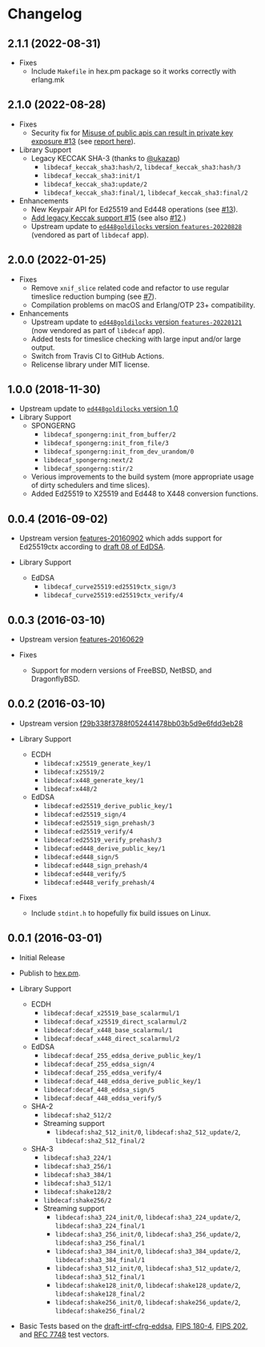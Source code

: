 # Changelog

## 2.1.1 (2022-08-31)

* Fixes
  * Include `Makefile` in hex.pm package so it works correctly with erlang.mk

## 2.1.0 (2022-08-28)

* Fixes
  * Security fix for [Misuse of public apis can result in private key exposure #13](https://github.com/potatosalad/erlang-libdecaf/issues/13) (see [report here](https://github.com/MystenLabs/ed25519-unsafe-libs)).
* Library Support
  * Legacy KECCAK SHA-3 (thanks to [@ukazap](https://github.com/ukazap))
    * `libdecaf_keccak_sha3:hash/2`, `libdecaf_keccak_sha3:hash/3`
    * `libdecaf_keccak_sha3:init/1`
    * `libdecaf_keccak_sha3:update/2`
    * `libdecaf_keccak_sha3:final/1`, `libdecaf_keccak_sha3:final/2`
* Enhancements
  * New Keypair API for Ed25519 and Ed448 operations (see [#13](https://github.com/potatosalad/erlang-libdecaf/issues/13)).
  * [Add legacy Keccak support #15](https://github.com/potatosalad/erlang-libdecaf/pull/15) (see also [#12](https://github.com/potatosalad/erlang-libdecaf/issues/12).)
  * Upstream update to [`ed448goldilocks` version `features-20220828`](https://github.com/potatosalad/ed448goldilocks/tree/features-20220828) (vendored as part of `libdecaf` app).

## 2.0.0 (2022-01-25)

* Fixes
  * Remove `xnif_slice` related code and refactor to use regular timeslice reduction bumping (see [#7](https://github.com/potatosalad/erlang-libdecaf/issues/7)).
  * Compilation problems on macOS and Erlang/OTP 23+ compatibility.
* Enhancements
  * Upstream update to [`ed448goldilocks` version `features-20220121`](https://github.com/potatosalad/ed448goldilocks/tree/features-20220121) (now vendored as part of `libdecaf` app).
  * Added tests for timeslice checking with large input and/or large output.
  * Switch from Travis CI to GitHub Actions.
  * Relicense library under MIT license.

## 1.0.0 (2018-11-30)

* Upstream update to [`ed448goldilocks` version 1.0](https://sourceforge.net/p/ed448goldilocks/code/ci/v1.0/tree/)
* Library Support
  * SPONGERNG
    * `libdecaf_spongerng:init_from_buffer/2`
    * `libdecaf_spongerng:init_from_file/3`
    * `libdecaf_spongerng:init_from_dev_urandom/0`
    * `libdecaf_spongerng:next/2`
    * `libdecaf_spongerng:stir/2`
  * Verious improvements to the build system (more appropriate usage of dirty schedulers and time slices).
  * Added Ed25519 to X25519 and Ed448 to X448 conversion functions.

## 0.0.4 (2016-09-02)

* Upstream version [features-20160902](https://github.com/potatosalad/ed448goldilocks/tree/features-20160902) which adds support for Ed25519ctx according to [draft 08 of EdDSA](https://tools.ietf.org/html/draft-irtf-cfrg-eddsa-08#section-5.1).

* Library Support
  * EdDSA
    * `libdecaf_curve25519:ed25519ctx_sign/3`
    * `libdecaf_curve25519:ed25519ctx_verify/4`

## 0.0.3 (2016-03-10)

* Upstream version [features-20160629](https://github.com/potatosalad/ed448goldilocks/tree/features-20160629)

* Fixes
  * Support for modern versions of FreeBSD, NetBSD, and DragonflyBSD.

## 0.0.2 (2016-03-10)

* Upstream version [f29b338f3788f052441478bb03b5d9e6fdd3eb28](https://github.com/potatosalad/ed448goldilocks/tree/f29b338f3788f052441478bb03b5d9e6fdd3eb28)

* Library Support
  * ECDH
    * `libdecaf:x25519_generate_key/1`
    * `libdecaf:x25519/2`
    * `libdecaf:x448_generate_key/1`
    * `libdecaf:x448/2`
  * EdDSA
    * `libdecaf:ed25519_derive_public_key/1`
    * `libdecaf:ed25519_sign/4`
    * `libdecaf:ed25519_sign_prehash/3`
    * `libdecaf:ed25519_verify/4`
    * `libdecaf:ed25519_verify_prehash/3`
    * `libdecaf:ed448_derive_public_key/1`
    * `libdecaf:ed448_sign/5`
    * `libdecaf:ed448_sign_prehash/4`
    * `libdecaf:ed448_verify/5`
    * `libdecaf:ed448_verify_prehash/4`

* Fixes
  * Include `stdint.h` to hopefully fix build issues on Linux.

## 0.0.1 (2016-03-01)

* Initial Release

* Publish to [hex.pm](https://hex.pm/packages/libdecaf).

* Library Support
  * ECDH
    * `libdecaf:decaf_x25519_base_scalarmul/1`
    * `libdecaf:decaf_x25519_direct_scalarmul/2`
    * `libdecaf:decaf_x448_base_scalarmul/1`
    * `libdecaf:decaf_x448_direct_scalarmul/2`
  * EdDSA
    * `libdecaf:decaf_255_eddsa_derive_public_key/1`
    * `libdecaf:decaf_255_eddsa_sign/4`
    * `libdecaf:decaf_255_eddsa_verify/4`
    * `libdecaf:decaf_448_eddsa_derive_public_key/1`
    * `libdecaf:decaf_448_eddsa_sign/5`
    * `libdecaf:decaf_448_eddsa_verify/5`
  * SHA-2
    * `libdecaf:sha2_512/2`
    * Streaming support
      * `libdecaf:sha2_512_init/0`, `libdecaf:sha2_512_update/2`, `libdecaf:sha2_512_final/2`
  * SHA-3
    * `libdecaf:sha3_224/1`
    * `libdecaf:sha3_256/1`
    * `libdecaf:sha3_384/1`
    * `libdecaf:sha3_512/1`
    * `libdecaf:shake128/2`
    * `libdecaf:shake256/2`
    * Streaming support
      * `libdecaf:sha3_224_init/0`, `libdecaf:sha3_224_update/2`, `libdecaf:sha3_224_final/1`
      * `libdecaf:sha3_256_init/0`, `libdecaf:sha3_256_update/2`, `libdecaf:sha3_256_final/1`
      * `libdecaf:sha3_384_init/0`, `libdecaf:sha3_384_update/2`, `libdecaf:sha3_384_final/1`
      * `libdecaf:sha3_512_init/0`, `libdecaf:sha3_512_update/2`, `libdecaf:sha3_512_final/1`
      * `libdecaf:shake128_init/0`, `libdecaf:shake128_update/2`, `libdecaf:shake128_final/2`
      * `libdecaf:shake256_init/0`, `libdecaf:shake256_update/2`, `libdecaf:shake256_final/2`

* Basic Tests based on the [draft-irtf-cfrg-eddsa](https://tools.ietf.org/html/draft-irtf-cfrg-eddsa), [FIPS 180-4](http://csrc.nist.gov/publications/fips/fips180-4/fips-180-4.pdf), [FIPS 202](http://nvlpubs.nist.gov/nistpubs/FIPS/NIST.FIPS.202.pdf), and [RFC 7748](https://tools.ietf.org/html/rfc7748) test vectors.
